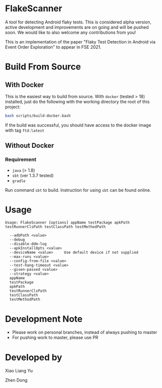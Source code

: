 FlakeScanner
===

A tool for detecting Android flaky tests. This is considered alpha version, active development and improvements are on going and will be pushed soon. We would like to also welcome any contributions from you!

This is an implementation of the paper "Flaky Test Detection in Android via Event Order Exploration" to appear in FSE 2021.

Build From Source
===

With Docker
---
This is the easiest way to build from source. With `docker` (tested > 18) installed, just do the following with the working directory the root of this project:
```Bash
bash scripts/build-docker.bash
```
If the build was successful, you should have access to the docker image with tag `ftd:latest`

Without Docker
---

### Requirement
- `java` (> 1.8)
- `sbt` (ver 1.3.7 tested)
- `gradle`

Run command `sbt` to build. Instruction for using `sbt` can be found online.

Usage
===

```
Usage: FlakeScanner [options] appName testPackage apkPath testRunnerClsPath testClassPath testMethodPath

  --adbPath <value>
  --debug
  --disable-ddm-log
  --apkInstallOpts <value>
  --deviceName <value>     Use default device if not supplied
  --max-runs <value>
  --config-from-file <value>
  --test-hang-timeout <value>
  --given-passed <value>
  --strategy <value>
  appName
  testPackage
  apkPath
  testRunnerClsPath
  testClassPath
  testMethodPath
```


Development Note
===
- Please work on personal branches, instead of always pushing to master
- For pushing work to master, please use PR

Developed by
===
Xiao Liang Yu

Zhen Dong
